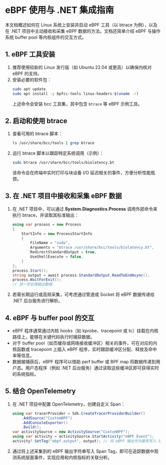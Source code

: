 # eBPF 使用与 .NET 集成指南

本文档概述如何在 Linux 系统上安装并启动 eBPF 工具（以 btrace 为例），以及在 .NET 项目中主动接收和采集 eBPF 数据的方法。文档还简单介绍 eBPF 与操作系统 buffer pool 等内核组件的交互方式。

## 1. eBPF 工具安装

1. 推荐使用较新的 Linux 发行版（如 Ubuntu 22.04 或更高）以确保内核对 eBPF 的支持。
2. 安装必要的软件包：
   ```bash
   sudo apt update
   sudo apt install -y bpfcc-tools linux-headers-$(uname -r)
   ```
   上述命令会安装 bcc 工具集，其中包含 `btrace` 等 eBPF 示例工具。

## 2. 启动和使用 btrace

1. 查看可用的 btrace 脚本：
   ```bash
   ls /usr/share/bcc/tools | grep btrace
   ```
2. 运行 btrace 脚本以跟踪特定系统调用（示例）：
   ```bash
   sudo btrace /usr/share/bcc/tools/biolatency.bt
   ```
   该命令会在终端中实时打印与块设备 I/O 延迟相关的事件，方便分析性能瓶颈。

## 3. 在 .NET 项目中接收和采集 eBPF 数据

1. 在 .NET 项目中，可以通过 **System.Diagnostics.Process** 调用外部命令来执行 btrace，并读取其标准输出：
   ```csharp
   using var process = new Process
   {
       StartInfo = new ProcessStartInfo
       {
           FileName = "sudo",
           Arguments = "btrace /usr/share/bcc/tools/biolatency.bt",
           RedirectStandardOutput = true,
           UseShellExecute = false,
       }
   };
   process.Start();
   string output = await process.StandardOutput.ReadToEndAsync();
   process.WaitForExit();
   // 进一步处理输出数据
   ```
2. 若需长期运行或高频采集，可考虑通过管道或 Socket 将 eBPF 数据传递给 .NET 后台服务进行解析。

## 4. eBPF 与 buffer pool 的交互

* eBPF 程序通常通过内核 hooks（如 kprobe、tracepoint 或 tc）挂载在内核路径上，能够在关键代码执行时捕获数据。
* 对于 buffer pool（如页缓存或网络接收缓冲区）相关的事件，可在对应的内核函数或 tracepoint 上插入 eBPF 程序，实时跟踪缓冲区分配、释放及命中率等信息。
* 数据被捕获后，eBPF 程序可以借助 perf buffer 或 BPF map 将数据传递到用户态。用户态程序（例如 .NET 后台服务）通过读取这些缓冲区即可获得实时的系统指标。

## 5. 结合 OpenTelemetry

1. 在 .NET 项目中配置 OpenTelemetry，创建自定义 Span：
   ```csharp
   using var tracerProvider = Sdk.CreateTracerProviderBuilder()
       .AddSource("CustomBPF")
       .AddConsoleExporter()
       .Build();
   var activitySource = new ActivitySource("CustomBPF");
   using var activity = activitySource.StartActivity("eBPF Event");
   activity?.SetTag("ebpf.output", output); // 将 eBPF 输出作为属性写入 Span
   ```
2. 通过将上述采集到的 eBPF 输出字符串写入 Span Tag，即可在追踪数据中观测系统层面事件，实现应用和内核指标的关联分析。
